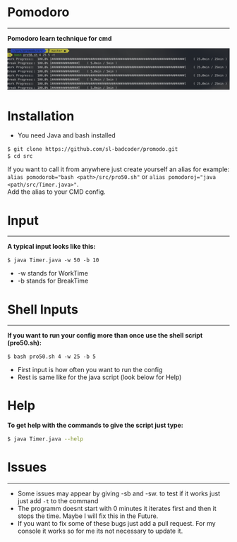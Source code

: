 # Pomodoro
***
__Pomodoro learn technique for cmd__


![GitHub Logo](/photos/test_input.png)

# Installation
* You need Java and bash installed

```
$ git clone https://github.com/sl-badcoder/promodo.git
$ cd src
```
If you want to call it from anywhere just create yourself an alias for example: <br>`alias pomodorob="bash <path>/src/pro50.sh"` or `alias pomodoroj="java <path/src/Timer.java>"`.<br>
Add the alias to your CMD config.

# Input
***
**A typical input looks like this:**
```
$ java Timer.java -w 50 -b 10
```
* -w stands for WorkTime
* -b stands for BreakTime


# Shell Inputs
***
**If you want to run your config more than once use the shell script (pro50.sh):**

```
$ bash pro50.sh 4 -w 25 -b 5
```
* First input is how often you want to run the config
* Rest is same like for the java script (look below for Help)

# Help
**To get help with the commands to give the script just type:**
```sh 
$ java Timer.java --help
```

# Issues
***
* Some issues may appear by giving -sb and -sw. to test if it works just just add `-t` to the command
* The programm doesnt start with 0 minutes it iterates first and then it stops the time. Maybe I will fix this in the Future.
* If you want to fix some of these bugs just add a pull request. For my console it works so for me its not necessary to update it.
